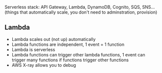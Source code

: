 Serverless stack: API Gateway, Lambda, DynamoDB, Cognito, SQS, SNS... (things that automatically scale, you don't need to adminstration, provision)

## Lambda

- Lambda scales out (not up) automatically
- Lambda functions are independent, 1 event = 1 function
- Lambda is serverless
- Lambda functions can trigger other lambda functions, 1 event can trigger many functions if functions trigger other functions
- AWS X-ray allows you to debug